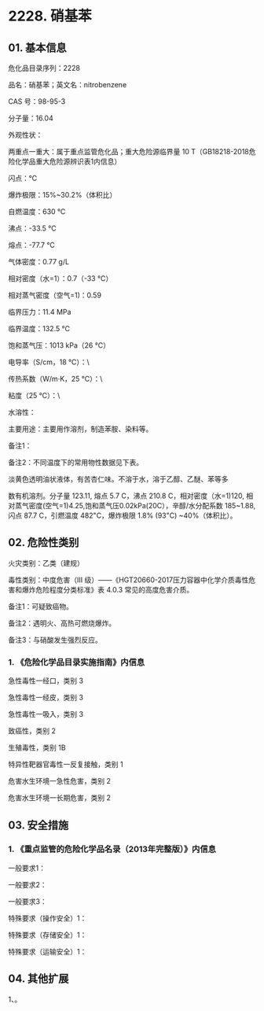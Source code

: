 # 2228. 硝基苯

## 01. 基本信息

危化品目录序列：2228

品名：硝基苯；英文名：nitrobenzene

CAS 号：98-95-3





分子量：16.04

外观性状：

两重点一重大：属于重点监管危化品；重大危险源临界量 10 T（GB18218-2018危险化学品重大危险源辨识表1内信息）

闪点：℃

爆炸极限：15%~30.2%（体积比）

自燃温度：630 ℃

沸点：-33.5 ℃

熔点：-77.7 ℃

气体密度：0.77 g/L

相对密度（水=1）：0.7（-33 ℃）

相对蒸气密度（空气=1)：0.59

临界压力：11.4 MPa

临界温度：132.5 ℃

饱和蒸气压：1013 kPa（26 ℃）

电导率（S/cm，18 ℃）：\

传热系数（W/m·K，25 ℃）：\

粘度（25 ℃）：\

水溶性：

主要用途：主要用作溶剂，制造苯胺、染料等。

备注1：

备注2：不同温度下的常用物性数据见下表。




淡黄色透明油状液体，有苦杏仁味。不溶于水，溶于乙醇、乙醚、苯等多

数有机溶剂。分子量 123.11, 熔点 5.7 C，沸点 210.8 C，相对密度（水=1)120, 相对蒸气密度(空气=1)4.25,饱和蒸气压0.02kPa(20C），辛醇/水分配系数 185~1.88, 闪点 87.7 C，引燃温度 482"C，爆炸极限 1.8% (93"C) ~40%（体积比）。





## 02. 危险性类别

火灾类别：乙类（建规）

毒性类别：中度危害（Ⅲ 级）——《HGT20660-2017压力容器中化学介质毒性危害和爆炸危险程度分类标准》表 4.0.3 常见的高度危害介质。

备注1：可疑致癌物。

备注2：遇明火、高热可燃烧爆炸。

备注3：与硝酸发生强烈反应。

### 1. 《危险化学品目录实施指南》内信息

急性毒性一经口，类别 3 

急性毒性一经皮，类别 3 

急性毒性一吸入，类别 3

致癌性，类别 2 

生殖毒性，类别 1B

特异性靶器官毒性一反复接触，类别 1 

危害水生环境一急性危害，类别 2 

危害水生环境一长期危害，类别 2

## 03. 安全措施

### 1. 《重点监管的危险化学品名录（2013年完整版）》内信息

一般要求1：

一般要求2：

一般要求3：

特殊要求（操作安全）1：

特殊要求（存储安全）1：

特殊要求（运输安全）1：

## 04. 其他扩展

1、。

